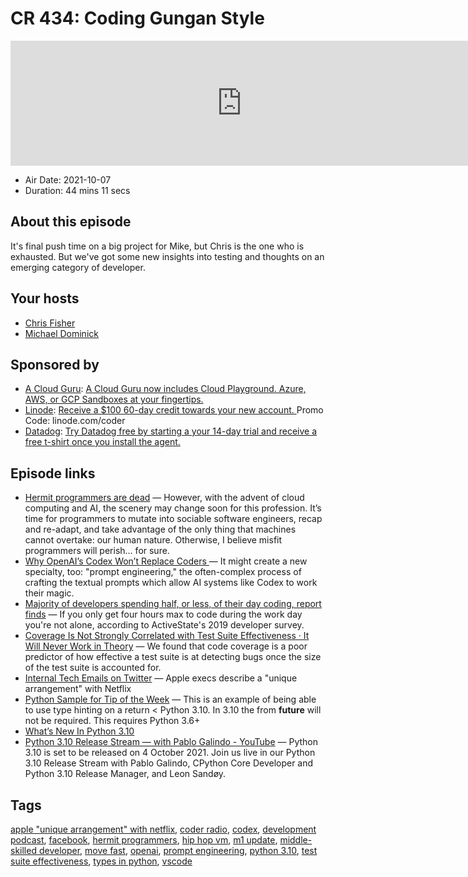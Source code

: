 # CR 434: Coding Gungan Style

<iframe src="https://player.fireside.fm/v2/MLf2ZzhC+IohBNUne?theme=dark" width="740" height="200" frameborder="0" scrolling="no"></iframe>

* Air Date: 2021-10-07
* Duration: 44 mins 11 secs

## About this episode

It's final push time on a big project for Mike, but Chris is the one who is exhausted.  But we've got some new insights into testing and thoughts on an emerging category of developer.

## Your hosts
* [Chris Fisher](https://coder.show/hosts/chrislas)
* [Michael Dominick](https://coder.show/hosts/michael)

## Sponsored by

  * [A Cloud Guru](https://acloudguru.com): [A Cloud Guru now includes Cloud Playground. Azure, AWS, or GCP Sandboxes at your fingertips.](https://acloudguru.com)
  * [Linode](https://linode.com/coder): [Receive a $100 60-day credit towards your new account. ](https://linode.com/coder) Promo Code: linode.com/coder
  * [Datadog](http://datadog.com/coderradio): [Try Datadog free by starting a your 14-day trial and receive a free t-shirt once you install the agent.](http://datadog.com/coderradio)



## Episode links

  * [Hermit programmers are dead](https://www.cesarsotovalero.net/blog/hermit-programmers-are-dead.html "Hermit programmers are dead") — However, with the advent of cloud computing and AI, the scenery may change soon for this profession. It’s time for programmers to mutate into sociable software engineers, recap and re-adapt, and take advantage of the only thing that machines cannot overtake: our human nature. Otherwise, I believe misfit programmers will perish… for sure.
  * [Why OpenAI’s Codex Won’t Replace Coders ](https://spectrum-ieee-org.cdn.ampproject.org/c/s/spectrum.ieee.org/amp/openai-wont-replace-coders-2655177877 "Why OpenAI’s Codex Won’t Replace Coders ") — It might create a new specialty, too: "prompt engineering," the often-complex process of crafting the textual prompts which allow AI systems like Codex to work their magic.
  * [Majority of developers spending half, or less, of their day coding, report finds](https://www.techrepublic.com/article/majority-of-developers-spending-half-or-less-of-their-day-coding-report-finds/ "Majority of developers spending half, or less, of their day coding, report finds") — If you only get four hours max to code during the work day you're not alone, according to ActiveState's 2019 developer survey. 
  * [Coverage Is Not Strongly Correlated with Test Suite Effectiveness · It Will Never Work in Theory](https://neverworkintheory.org/2021/09/24/coverage-is-not-strongly-correlated-with-test-suite-effectiveness.html "Coverage Is Not Strongly Correlated with Test Suite Effectiveness · It Will Never Work in Theory") — We found that code coverage is a poor predictor of how effective a test suite is at detecting bugs once the size of the test suite is accounted for. 
  * [Internal Tech Emails on Twitter](https://twitter.com/TechEmails/status/1444367219509637123 "Internal Tech Emails on Twitter") — Apple execs describe a "unique arrangement" with Netflix
  * [Python Sample for Tip of the Week](https://gist.github.com/dominickm/cf4b019fc098f2c3b10a25bd645ce52b "Python Sample for Tip of the Week") — This is an example of being able to use type hinting on a return < Python 3.10. In 3.10 the from __future__ will not be required. This requires Python 3.6+
  * [What’s New In Python 3.10](https://docs.python.org/3.10/whatsnew/3.10.html "What’s New In Python 3.10")
  * [Python 3.10 Release Stream — with Pablo Galindo - YouTube](https://www.youtube.com/watch?v=AHT2l3hcIJg "Python 3.10 Release Stream — with Pablo Galindo - YouTube") — Python 3.10 is set to be released on 4 October 2021. Join us live in our Python 3.10 Release Stream with Pablo Galindo, CPython Core Developer and Python 3.10 Release Manager, and Leon Sandøy.



## Tags

[apple "unique arrangement" with netflix](https://coder.show/tags/apple%20%22unique%20arrangement%22%20with%20netflix), [coder radio](https://coder.show/tags/coder%20radio), [codex](https://coder.show/tags/codex), [development podcast](https://coder.show/tags/development%20podcast), [facebook](https://coder.show/tags/facebook), [hermit programmers](https://coder.show/tags/hermit%20programmers), [hip hop vm](https://coder.show/tags/hip%20hop%20vm), [m1 update](https://coder.show/tags/m1%20update), [middle-skilled developer](https://coder.show/tags/middle-skilled%20developer), [move fast](https://coder.show/tags/move%20fast), [openai](https://coder.show/tags/openai), [prompt engineering](https://coder.show/tags/prompt%20engineering), [python 3.10](https://coder.show/tags/python%203.10), [test suite effectiveness](https://coder.show/tags/test%20suite%20effectiveness), [types in python](https://coder.show/tags/types%20in%20python), [vscode](https://coder.show/tags/vscode)